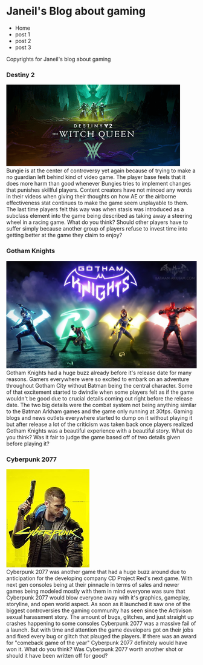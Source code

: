 <!DOCTYPE html>
<html lang="en">
  <head>
    <link rel="stylesheet" href="final-main.css">
<meta charset="utf-8">
<h1> Janeil's Blog about gaming </h1>
  </head>
  <body>
   <nav>
     <ul>
       <li>
         Home
       </li>
       <li>
         post 1
       </li>
       <li>
         post 2
       </li>
       <li>
         post 3
       </li>
     </ul>
    </nav>
    <footer> Copyrights for Janeil's blog about gaming </footer>
    <div> <h3> Destiny 2 </h3>
      <img src="0121461_0.png" alt="Destiny witch queen poster">
    </div>
           <div>
      Bungie is at the center of controversy yet again because of trying to make a no guardian left behind kind of video game. The player base feels that it does more harm than good whenever Bungies tries to implement changes that punishes skillful players. Content creators have not minced any words in their videos when giving their thoughts on how AE or the airborne effectiveness stat continues to make the game seem unplayable to them. The last time players felt this way was when stasis was introduced as a subclass element into the game being described as taking away a steering wheel in a racing game. What do you think? Should other players have to suffer simply because another group of players refuse to invest time into getting better at the game they claim to enjoy?
    </div>
    <div> <h3> Gotham Knights </h3>
      <div> 
        <img src="Gotham.jpg" alt="an image of Gotham Knights poster">
      </div>
      <div>
      Gotham Knights had a huge buzz already before it's release date for many reasons. Gamers everywhere were so excited to embark on an adventure throughout Gotham City without Batman being the central character. Some of that excitement started to dwindle when some players felt as if the game wouldn't be good due to crucial details coming out right before the release date. The two big details were the combat system not being anything similar to the Batman Arkham games and the game only running at 30fps. Gaming blogs and news outlets everywhere started to dump on it without playing it but after release a lot of the criticism was taken back once players realized Gotham Knights was a beautiful experience with a beautiful story. What do you think? Was it fair to judge the game based off of two details given before playing it?
    </div>
      <div> <h3> Cyberpunk 2077 </h3> </div>
      <div>
        <img src="Cyberpunk2077.png" alt="an image of Cyberpunk's poster" 
             </div>
        <div>
      Cyberpunk 2077 was another game that had a huge buzz around due to anticipation for the developing company CD Project Red's next game. With next gen consoles being at their pinnacle in terms of sales and newer games being modeled mostly with them in mind everyone was sure that Cyberpunk 2077 would blow everyone away with it's graphics, gameplay, storyline, and open world aspect. As soon as it launched it saw one of the biggest controversies the gaming community has seen since the Activison sexual harassment story. The amount of bugs, glitches, and just straight up crashes happening to some consoles Cyberpunk 2077 was a massive fail of a launch. But with time and attention the game developers got on their jobs and fixed every bug or glitch that plauged the players. If there was an award for "comeback game of the year" Cyberpunk 2077 definitely would have won it. What do you think? Was Cyberpunk 2077 worth another shot or should it have been written off for good?
    </div>
    
    
  </body>
